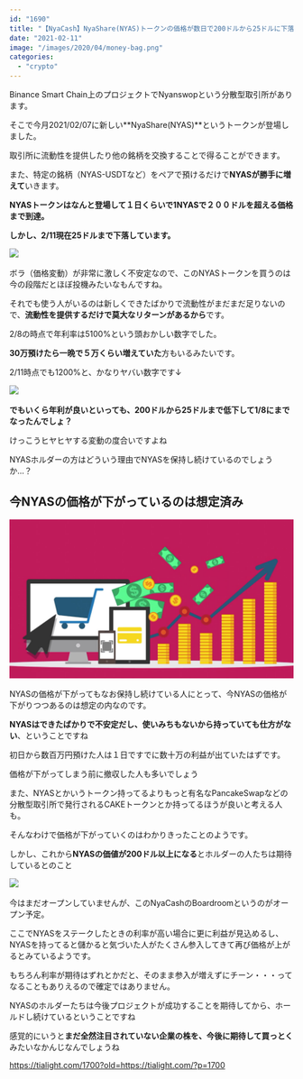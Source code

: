 ```yaml
---
id: "1690"
title: "【NyaCash】NyaShare(NYAS)トークンの価格が数日で200ドルから25ドルに下落"
date: "2021-02-11"
image: "/images/2020/04/money-bag.png"
categories: 
  - "crypto"
---
```


Binance Smart Chain上のプロジェクトでNyanswopという分散型取引所があります。

そこで今月2021/02/07に新しい**NyaShare(NYAS)**というトークンが登場しました。

取引所に流動性を提供したり他の銘柄を交換することで得ることができます。

また、特定の銘柄（NYAS-USDTなど）をペアで預けるだけで**NYASが勝手に増えて**いきます。

**NYASトークンはなんと登場して１日くらいで1NYASで２００ドルを超える価格まで到達。**

**しかし、2/11現在25ドルまで下落しています。**

![](https://i.gyazo.com/b1d4454c2f1e3606b8b62d38b416f960.png)

ボラ（価格変動）が非常に激しく不安定なので、このNYASトークンを買うのは今の段階だとほぼ投機みたいなもんですね。

それでも使う人がいるのは新しくできたばかりで流動性がまだまだ足りないので、**流動性を提供するだけで莫大なリターンがあるから**です。

2/8の時点で年利率は5100%という頭おかしい数字でした。

**30万預けたら一晩で５万くらい増えていた**方もいるみたいです。

2/11時点でも1200%と、かなりヤバい数字です↓

![](https://i.gyazo.com/f264e03feba118bfe806488543affb5a.png)

**でもいくら年利が良いといっても、200ドルから25ドルまで低下して1/8にまでなったんでしょ？**

けっこうヒヤヒヤする変動の度合いですよね

NYASホルダーの方はどういう理由でNYASを保持し続けているのでしょうか...？

## 今NYASの価格が下がっているのは想定済み

![](/images/2021/02/increase_money.jpg)

NYASの価格が下がってもなお保持し続けている人にとって、今NYASの価格が下がりつつあるのは想定の内なのです。

**NYASはできたばかりで不安定だし、使いみちもないから持っていても仕方がない**、ということですね

初日から数百万円預けた人は１日ですでに数十万の利益が出ていたはずです。

価格が下がってしまう前に撤収した人も多いでしょう

また、NYASとかいうトークン持ってるよりもっと有名なPancakeSwapなどの分散型取引所で発行されるCAKEトークンとか持ってるほうが良いと考える人も。

そんなわけで価格が下がっていくのはわかりきったことのようです。

しかし、これから**NYASの価値が200ドル以上になる**とホルダーの人たちは期待しているとのこと

![](https://i.gyazo.com/ccf5d612dadb366237f89ba95312aa96.png)

今はまだオープンしていませんが、このNyaCashのBoardroomというのがオープン予定。

ここでNYASをステークしたときの利率が高い場合に更に利益が見込めるし、NYASを持ってると儲かると気づいた人がたくさん参入してきて再び価格が上がるとみているようです。

もちろん利率が期待はずれとかだと、そのまま参入が増えずにチーン・・・ってなることもありえるので確定ではありません。

NYASのホルダーたちは今後プロジェクトが成功することを期待してから、ホールドし続けているということですね

感覚的にいうと**まだ全然注目されていない企業の株を、今後に期待して買っとく**みたいなかんじなんでしょうね

https://tialight.com/1700?old=https://tialight.com/?p=1700
